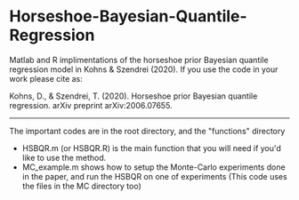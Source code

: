 # Horseshoe-Bayesian-Quantile-Regression

Matlab and R implimentations of the horseshoe prior Bayesian quantile regression model in Kohns & Szendrei (2020). If you use the code in your work please cite as:

Kohns, D., & Szendrei, T. (2020). Horseshoe prior Bayesian quantile regression. arXiv preprint arXiv:2006.07655.

-----

The important codes are in the root directory, and the "functions" directory
*  HSBQR.m (or HSBQR.R) is the main function that you will need if you'd like to use the method.
*  MC_example.m shows how to setup the Monte-Carlo experiments done in the paper, and run the HSBQR on one of experiments (This code uses the files in the MC directory too)
